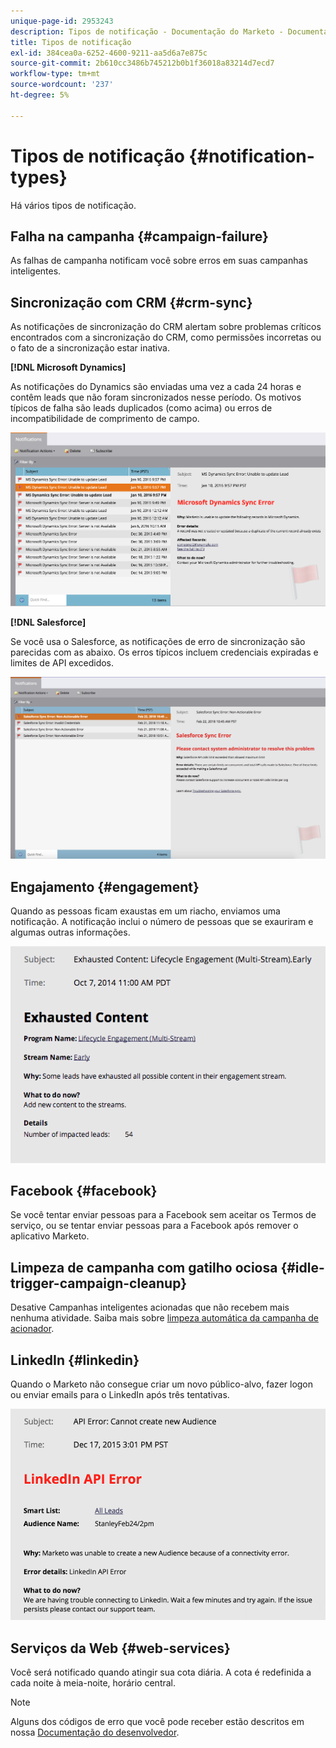 ```yaml
---
unique-page-id: 2953243
description: Tipos de notificação - Documentação do Marketo - Documentação do produto
title: Tipos de notificação
exl-id: 384cea0a-6252-4600-9211-aa5d6a7e875c
source-git-commit: 2b610cc3486b745212b0b1f36018a83214d7ecd7
workflow-type: tm+mt
source-wordcount: '237'
ht-degree: 5%

---
```


# Tipos de notificação {#notification-types}

Há vários tipos de notificação.

## Falha na campanha  {#campaign-failure}

As falhas de campanha notificam você sobre erros em suas campanhas inteligentes.

## Sincronização com CRM {#crm-sync}

As notificações de sincronização do CRM alertam sobre problemas críticos encontrados com a sincronização do CRM, como permissões incorretas ou o fato de a sincronização estar inativa.

**[!DNL Microsoft Dynamics]**

As notificações do Dynamics são enviadas uma vez a cada 24 horas e contêm leads que não foram sincronizados nesse período. Os motivos típicos de falha são leads duplicados (como acima) ou erros de incompatibilidade de comprimento de campo.

![](assets/image2016-1-20-11-3a19-3a58.png)

**[!DNL Salesforce]**

Se você usa o Salesforce, as notificações de erro de sincronização são parecidas com as abaixo. Os erros típicos incluem credenciais expiradas e limites de API excedidos.

![](assets/salesforcesyncerror.png)

## Engajamento {#engagement}

Quando as pessoas ficam exaustas em um riacho, enviamos uma notificação. A notificação inclui o número de pessoas que se exauriram e algumas outras informações.

![](assets/image2014-10-14-10-3a57-3a9.png)

## Facebook {#facebook}

Se você tentar enviar pessoas para a Facebook sem aceitar os Termos de serviço, ou se tentar enviar pessoas para a Facebook após remover o aplicativo Marketo.

## Limpeza de campanha com gatilho ociosa {#idle-trigger-campaign-cleanup}

Desative Campanhas inteligentes acionadas que não recebem mais nenhuma atividade. Saiba mais sobre [limpeza automática da campanha de acionador](/help/marketo/product-docs/core-marketo-concepts/smart-campaigns/using-smart-campaigns/automatic-trigger-campaign-cleanup.md).

## LinkedIn {#linkedin}

Quando o Marketo não consegue criar um novo público-alvo, fazer logon ou enviar emails para o LinkedIn após três tentativas.

![](assets/linkedin.png)

## Serviços da Web {#web-services}

Você será notificado quando atingir sua cota diária. A cota é redefinida a cada noite à meia-noite, horário central.

>[!NOTE]
>
>Alguns dos códigos de erro que você pode receber estão descritos em nossa [Documentação do desenvolvedor](https://experienceleague.adobe.com/en/docs/marketo-developer/marketo/rest/error-codes).
